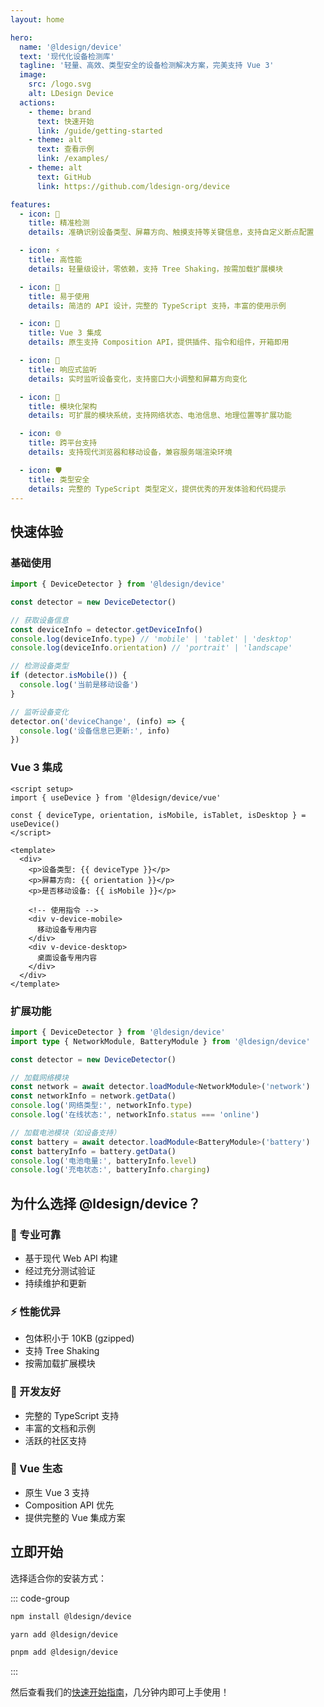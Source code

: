 ```yaml
---
layout: home

hero:
  name: '@ldesign/device'
  text: '现代化设备检测库'
  tagline: '轻量、高效、类型安全的设备检测解决方案，完美支持 Vue 3'
  image:
    src: /logo.svg
    alt: LDesign Device
  actions:
    - theme: brand
      text: 快速开始
      link: /guide/getting-started
    - theme: alt
      text: 查看示例
      link: /examples/
    - theme: alt
      text: GitHub
      link: https://github.com/ldesign-org/device

features:
  - icon: 🎯
    title: 精准检测
    details: 准确识别设备类型、屏幕方向、触摸支持等关键信息，支持自定义断点配置

  - icon: ⚡
    title: 高性能
    details: 轻量级设计，零依赖，支持 Tree Shaking，按需加载扩展模块

  - icon: 🔧
    title: 易于使用
    details: 简洁的 API 设计，完整的 TypeScript 支持，丰富的使用示例

  - icon: 🎨
    title: Vue 3 集成
    details: 原生支持 Composition API，提供插件、指令和组件，开箱即用

  - icon: 📱
    title: 响应式监听
    details: 实时监听设备变化，支持窗口大小调整和屏幕方向变化

  - icon: 🔌
    title: 模块化架构
    details: 可扩展的模块系统，支持网络状态、电池信息、地理位置等扩展功能

  - icon: 🌐
    title: 跨平台支持
    details: 支持现代浏览器和移动设备，兼容服务端渲染环境

  - icon: 🛡️
    title: 类型安全
    details: 完整的 TypeScript 类型定义，提供优秀的开发体验和代码提示
---
```


## 快速体验

### 基础使用

```typescript
import { DeviceDetector } from '@ldesign/device'

const detector = new DeviceDetector()

// 获取设备信息
const deviceInfo = detector.getDeviceInfo()
console.log(deviceInfo.type) // 'mobile' | 'tablet' | 'desktop'
console.log(deviceInfo.orientation) // 'portrait' | 'landscape'

// 检测设备类型
if (detector.isMobile()) {
  console.log('当前是移动设备')
}

// 监听设备变化
detector.on('deviceChange', (info) => {
  console.log('设备信息已更新:', info)
})
```

### Vue 3 集成

```vue
<script setup>
import { useDevice } from '@ldesign/device/vue'

const { deviceType, orientation, isMobile, isTablet, isDesktop } = useDevice()
</script>

<template>
  <div>
    <p>设备类型: {{ deviceType }}</p>
    <p>屏幕方向: {{ orientation }}</p>
    <p>是否移动设备: {{ isMobile }}</p>

    <!-- 使用指令 -->
    <div v-device-mobile>
      移动设备专用内容
    </div>
    <div v-device-desktop>
      桌面设备专用内容
    </div>
  </div>
</template>
```

### 扩展功能

```typescript
import { DeviceDetector } from '@ldesign/device'
import type { NetworkModule, BatteryModule } from '@ldesign/device'

const detector = new DeviceDetector()

// 加载网络模块
const network = await detector.loadModule<NetworkModule>('network')
const networkInfo = network.getData()
console.log('网络类型:', networkInfo.type)
console.log('在线状态:', networkInfo.status === 'online')

// 加载电池模块（如设备支持）
const battery = await detector.loadModule<BatteryModule>('battery')
const batteryInfo = battery.getData()
console.log('电池电量:', batteryInfo.level)
console.log('充电状态:', batteryInfo.charging)
```

## 为什么选择 @ldesign/device？

### 🎯 专业可靠

- 基于现代 Web API 构建
- 经过充分测试验证
- 持续维护和更新

### ⚡ 性能优异

- 包体积小于 10KB (gzipped)
- 支持 Tree Shaking
- 按需加载扩展模块

### 🔧 开发友好

- 完整的 TypeScript 支持
- 丰富的文档和示例
- 活跃的社区支持

### 🎨 Vue 生态

- 原生 Vue 3 支持
- Composition API 优先
- 提供完整的 Vue 集成方案

## 立即开始

选择适合你的安装方式：

::: code-group

```bash [npm]
npm install @ldesign/device
```

```bash [yarn]
yarn add @ldesign/device
```

```bash [pnpm]
pnpm add @ldesign/device
```

:::

然后查看我们的[快速开始指南](/guide/getting-started)，几分钟内即可上手使用！
